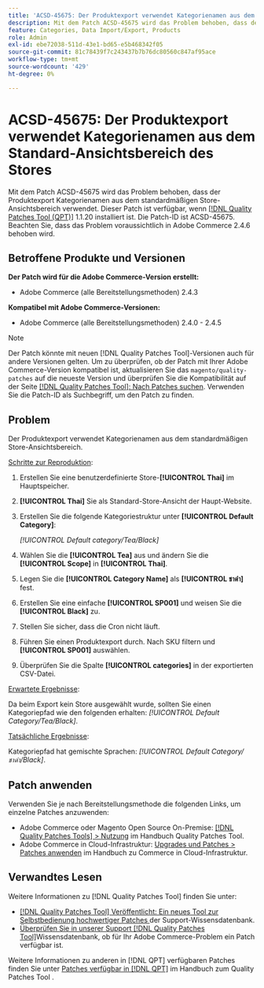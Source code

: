 ```yaml
---
title: 'ACSD-45675: Der Produktexport verwendet Kategorienamen aus dem Standard-Ansichtsbereich des Stores'
description: Mit dem Patch ACSD-45675 wird das Problem behoben, dass der Produktexport Kategorienamen aus dem standardmäßigen Store-Ansichtsbereich verwendet. Dieser Patch ist verfügbar, wenn das [Quality Patches Tool (QPT)](https://experienceleague.adobe.com/en/docs/commerce-knowledge-base/kb/announcements/commerce-announcements/magento-quality-patches-released-new-tool-to-self-serve-quality-patches) 1.1.20 installiert ist. Die Patch-ID ist ACSD-45675. Beachten Sie, dass das Problem voraussichtlich in Adobe Commerce 2.4.6 behoben wird.
feature: Categories, Data Import/Export, Products
role: Admin
exl-id: ebe72038-511d-43e1-bd65-e5b468342f05
source-git-commit: 81c78439f7c243437b7b76dc80560c847af95ace
workflow-type: tm+mt
source-wordcount: '429'
ht-degree: 0%

---
```


# ACSD-45675: Der Produktexport verwendet Kategorienamen aus dem Standard-Ansichtsbereich des Stores

Mit dem Patch ACSD-45675 wird das Problem behoben, dass der Produktexport Kategorienamen aus dem standardmäßigen Store-Ansichtsbereich verwendet. Dieser Patch ist verfügbar, wenn [[!DNL Quality Patches Tool (QPT)]](https://experienceleague.adobe.com/en/docs/commerce-knowledge-base/kb/announcements/commerce-announcements/magento-quality-patches-released-new-tool-to-self-serve-quality-patches) 1.1.20 installiert ist. Die Patch-ID ist ACSD-45675. Beachten Sie, dass das Problem voraussichtlich in Adobe Commerce 2.4.6 behoben wird.

## Betroffene Produkte und Versionen

**Der Patch wird für die Adobe Commerce-Version erstellt:**

* Adobe Commerce (alle Bereitstellungsmethoden) 2.4.3

**Kompatibel mit Adobe Commerce-Versionen:**

* Adobe Commerce (alle Bereitstellungsmethoden) 2.4.0 - 2.4.5

>[!NOTE]
>
>Der Patch könnte mit neuen [!DNL Quality Patches Tool]-Versionen auch für andere Versionen gelten. Um zu überprüfen, ob der Patch mit Ihrer Adobe Commerce-Version kompatibel ist, aktualisieren Sie das `magento/quality-patches` auf die neueste Version und überprüfen Sie die Kompatibilität auf der Seite [[!DNL Quality Patches Tool]: Nach Patches suchen](https://experienceleague.adobe.com/tools/commerce-quality-patches/index.html). Verwenden Sie die Patch-ID als Suchbegriff, um den Patch zu finden.

## Problem

Der Produktexport verwendet Kategorienamen aus dem standardmäßigen Store-Ansichtsbereich.

<u>Schritte zur Reproduktion</u>:

1. Erstellen Sie eine benutzerdefinierte Store-**[!UICONTROL Thai]** im Hauptspeicher.
1. **[!UICONTROL Thai]** Sie als Standard-Store-Ansicht der Haupt-Website.
1. Erstellen Sie die folgende Kategoriestruktur unter **[!UICONTROL Default Category]**:

   *[!UICONTROL Default category/Tea/Black]*

1. Wählen Sie die **[!UICONTROL Tea]** aus und ändern Sie die **[!UICONTROL Scope]** in **[!UICONTROL Thai]**.
1. Legen Sie die **[!UICONTROL Category Name]** als **[!UICONTROL ชาดำ]** fest.
1. Erstellen Sie eine einfache **[!UICONTROL SP001]** und weisen Sie die **[!UICONTROL Black]** zu.
1. Stellen Sie sicher, dass die Cron nicht läuft.
1. Führen Sie einen Produktexport durch. Nach SKU filtern und **[!UICONTROL SP001]** auswählen.
1. Überprüfen Sie die Spalte **[!UICONTROL categories]** in der exportierten CSV-Datei.

<u>Erwartete Ergebnisse</u>:

Da beim Export kein Store ausgewählt wurde, sollten Sie einen Kategoriepfad wie den folgenden erhalten: *[!UICONTROL Default Category/Tea/Black]*.

<u>Tatsächliche Ergebnisse</u>:

Kategoriepfad hat gemischte Sprachen: *[!UICONTROL Default Category/ชาดำ/Black]*.

## Patch anwenden

Verwenden Sie je nach Bereitstellungsmethode die folgenden Links, um einzelne Patches anzuwenden:

* Adobe Commerce oder Magento Open Source On-Premise: [[!DNL Quality Patches Tools] > Nutzung](/help/tools/quality-patches-tool/usage.md) im Handbuch Quality Patches Tool.
* Adobe Commerce in Cloud-Infrastruktur: [Upgrades und Patches > Patches anwenden](https://experienceleague.adobe.com/docs/commerce-cloud-service/user-guide/develop/upgrade/apply-patches.html) im Handbuch zu Commerce in Cloud-Infrastruktur.

## Verwandtes Lesen

Weitere Informationen zu [!DNL Quality Patches Tool] finden Sie unter:

* [[!DNL Quality Patches Tool] Veröffentlicht: Ein neues Tool zur Selbstbedienung hochwertiger Patches ](https://experienceleague.adobe.com/en/docs/commerce-knowledge-base/kb/announcements/commerce-announcements/magento-quality-patches-released-new-tool-to-self-serve-quality-patches) der Support-Wissensdatenbank.
* [Überprüfen Sie in unserer Support [!DNL Quality Patches Tool]](https://experienceleague.adobe.com/docs/commerce-knowledge-base/kb/support-tools/patches/check-patch-for-magento-issue-with-magento-quality-patches.html)Wissensdatenbank, ob für Ihr Adobe Commerce-Problem ein Patch verfügbar ist.

Weitere Informationen zu anderen in [!DNL QPT] verfügbaren Patches finden Sie unter [Patches verfügbar in [!DNL QPT]](https://experienceleague.adobe.com/tools/commerce-quality-patches/index.html) im Handbuch zum Quality Patches Tool .
